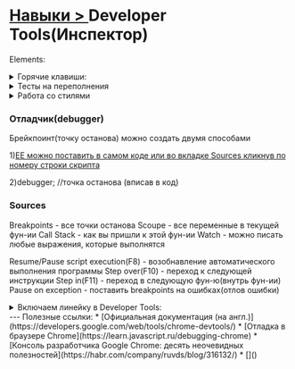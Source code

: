# [Навыки > ](../teach.md)Developer Tools(Инспектор)
Elements:

<details>
    <summary>
       Горячие клавиши:
    </summary>

* Откыть панель:
    ```
    CTRL+SHIFT+I или F12    - показать инструмент разработчика
    ```
    ```
    CTRL+SHIFT+J   - показать вкладку консоли
    ```
    ```
    CTRL+[, CTRL+]  - переключения между вкладками
    ```
    ```
    CTRL+SHIFT+C   - активировать визуальный поиск
    ```
    ```
    CTRL++, CTRL+-, CTRL+0  - маштабирование
    ```
Работа с html(DOM)
* Редактирование
    ```
    UP,DOWN,LEFT,RIGHT  - перемещение по иерархии
    ```
    ```
    DOUBLE_CLICK или ENTER  по атрибуту в HTML
        TAB или SHIFT+TAB - переход на следющий атрибут
    ```
    ```
    После установки курсора на числовое значение - UP и DOWN изменение параметра на 1
        SHIFT+UP или SHIFT+DOWN - изменение параметра на 10
        SHIFT+PageUp или SHIFT+PageDown - изменение параметра на 100
        ALT+UP или ALT+DOWN - изменение параметра на 0.1 
    ```
    ```
    H - сокрытие элемента
    ```
    ```
    DELETE  - удаление эл-ма из DOM
    ```
    ```
    Зажимаем лк мыши и перемещаем эл-т
    ```
    ```
    RIGHT_CLICK по элементу > Scroll into view  - прокрутка к выбранному эл-ту
    ```
    selectElement > RIGHT_CLICK > Force element state > :hover(или др.) - эмуляция наведения элемента
    
    F2  - редактирование HTML
        CTRL+ENTER  - применить изменения
        ESC - отменить изменения
    CTRL+Z  - отмена любого     действия
    CTRL+F  - поиск элементов
    
</details>

<details>
    <summary>
        Тесты на переполнения
    </summary>
    
* находим интересующий текстовый узел, делаем двойной клик по тексту и заполняем его 
* находим родителя потокового блока, переходим в режим редактирования(F2), вставляем еще несолько блоков и применяем изменения(CTRL+ENTER)
* в консоли вводим `document.body.contentEditable = true`. Теперь можно кликать в браузере по тексту и наполнять его
</details>

<details>
    <summary>
        Работа со стилями
    </summary>

```
в поле Filter - быстро найти правило или значение 
```
```
CTRL+CLICK на любом CSS правиле     - просмотреть любую строку с данным правилом
```
```
TAB - следуещее св-во или значение св-ва
SHIFT-TAB   - предыдущее св-во  или значение св-ва
```
```
После установки курсора на числовое значение - UP и DOWN изменение параметра на 1
SHIFT+UP или SHIFT+DOWN - изменение параметра на 10
SHIFT+PageUp или SHIFT+PageDown - изменение параметра на 100
ALT+UP или ALT+DOWN - изменение параметра на 0.1   
```
</details>
 
### Отладчик(debugger)
Брейкпоинт(точку останова) можно создать двумя способами

1)[ЕЕ можно поставить в самом коде или во вкладке Sources кликнув по номеру строки скрипта](./img/DevToolsCreateBreakpoint.gif)

2)debugger; //точка останова (вписав в код)

### Sources
 Breakpoints - все точки останова
 Scoupe - все переменные в текущей фун-ии
 Call Stack - как вы пришли к этой фун-ии
 Watch - можно писать любые выражения, которые выполнятся
 
 Resume/Pause script execution(F8) - возобнавление автоматического выполнения программы
 Step оver(F10) - переход к следующей инструкции
 Step in(F11) - переход в следующую фун-ю(внутрь фун-ии)
 Pause on exception - поставить breakpoints на ошибках(отлов ошибки)
   

<details>
    <summary>
        Включаем линейку в Developer Tools:
    </summary>
    
F12 > CTRL+SHIFT+M > Responsive > Edit > Settings > Preferences > Show rules
![](./img/InspectorShowRules.gif)
</details>
---
Полезные ссылки:
* [Официальная документация (на англ.)](https://developers.google.com/web/tools/chrome-devtools/)
* [Отладка в браузере Chrome](https://learn.javascript.ru/debugging-chrome)
* [Консоль разработчика Google Chrome: десять неочевидных полезностей](https://habr.com/company/ruvds/blog/316132/)
* []()